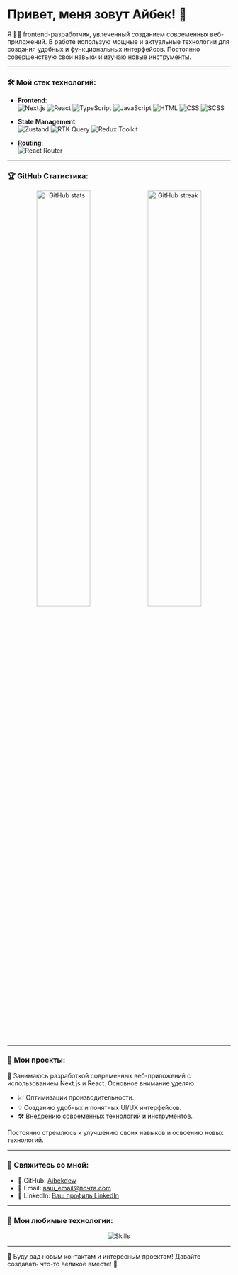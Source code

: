 # Привет, меня зовут Айбек! 👋

Я 🧑‍💻 frontend-разработчик, увлеченный созданием современных веб-приложений. В работе использую мощные и актуальные технологии для создания удобных и функциональных интерфейсов. Постоянно совершенствую свои навыки и изучаю новые инструменты.

---

### 🛠️ Мой стек технологий:

- **Frontend**:  
  ![Next.js](https://img.shields.io/badge/Next.js-000000?style=for-the-badge&logo=next.js&logoColor=white)
  ![React](https://img.shields.io/badge/React-61DAFB?style=for-the-badge&logo=react&logoColor=white)
  ![TypeScript](https://img.shields.io/badge/TypeScript-007ACC?style=for-the-badge&logo=typescript&logoColor=white)
  ![JavaScript](https://img.shields.io/badge/JavaScript-F7DF1E?style=for-the-badge&logo=javascript&logoColor=black)
  ![HTML](https://img.shields.io/badge/HTML5-E34F26?style=for-the-badge&logo=html5&logoColor=white)
  ![CSS](https://img.shields.io/badge/CSS3-1572B6?style=for-the-badge&logo=css3&logoColor=white)
  ![SCSS](https://img.shields.io/badge/SCSS-CC6699?style=for-the-badge&logo=sass&logoColor=white)

- **State Management**:  
  ![Zustand](https://img.shields.io/badge/Zustand-764ABC?style=for-the-badge&logo=zotero&logoColor=white) 
  ![RTK Query](https://img.shields.io/badge/RTK%20Query-764ABC?style=for-the-badge&logo=redux&logoColor=white) 
  ![Redux Toolkit](https://img.shields.io/badge/Redux%20Toolkit-764ABC?style=for-the-badge&logo=redux&logoColor=white)

- **Routing**:  
  ![React Router](https://img.shields.io/badge/React%20Router-CA4245?style=for-the-badge&logo=react-router&logoColor=white)

---

### 🏆 GitHub Статистика:

<div align="center">
  <img src="https://github-readme-stats.vercel.app/api?username=Aibekdew&show_icons=true&theme=radical" alt="GitHub stats" width="49%"/>
  <img src="https://github-readme-streak-stats.herokuapp.com/?user=Aibekdew&theme=radical" alt="GitHub streak" width="49%"/>
</div>

---

### 📂 Мои проекты:

🚀 Занимаюсь разработкой современных веб-приложений с использованием Next.js и React. Основное внимание уделяю:
- 📈 Оптимизации производительности.
- 💡 Созданию удобных и понятных UI/UX интерфейсов.
- 🛠️ Внедрению современных технологий и инструментов.

Постоянно стремлюсь к улучшению своих навыков и освоению новых технологий.

---

### 💬 Свяжитесь со мной:

- 📂 GitHub: [Aibekdew](https://github.com/Aibekdew)
- 📧 Email: ваш_email@почта.com
- 💼 LinkedIn: [Ваш профиль LinkedIn](https://linkedin.com/in/ваш-логин)

---

### 🌟 Мои любимые технологии:

<div align="center">
  <img src="https://skillicons.dev/icons?i=nextjs,react,ts,js,html,css,sass,redux" alt="Skills" />
</div>

---

💬 Буду рад новым контактам и интересным проектам! Давайте создавать что-то великое вместе! 🚀
